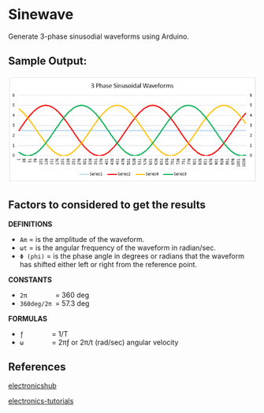 # Sinewave

Generate 3-phase sinusodial waveforms using Arduino.

## Sample Output:

![Image1](sinewave.png?raw=true "Using PUTTY")

## Factors to considered to get the results

**DEFINITIONS**
*   `Am`       = is the amplitude of the waveform.
*   `ωt`       = is the angular frequency of the waveform in radian/sec.
*   `Φ (phi)`  = is the phase angle in degrees or radians that the waveform has shifted either left or right from the reference point.

**CONSTANTS**
*   `2π        `= 360 deg
*   `360deg/2π `= 57.3 deg

**FORMULAS**
*   `ƒ        `= 1/T
*   `ω        `= 2πƒ   or 2π/t  (rad/sec) angular velocity


## References

[electronicshub](https://www.electronicshub.org/sinusoidal-waveform/)

[electronics-tutorials](https://www.electronics-tutorials.ws/accircuits/sinusoidal-waveform.html)
